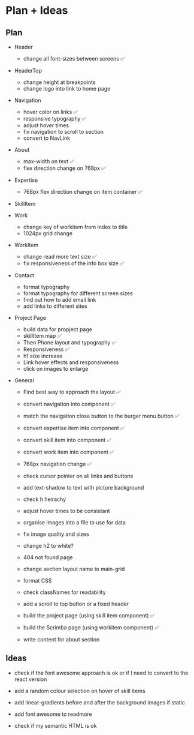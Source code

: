 # Plan + Ideas

## Plan

- Header
    - change all font-sizes between screens ✅

- HeaderTop
    - change height at breakpoints
    - change logo into link to home page

- Navigation
    - hover color on links ✅
    - responsive typography ✅
    - adjust hover times
    - fix navigation to scroll to section
    - convert to NavLink

- About
    - max-width on text ✅
    - flex direction change on 768px ✅

- Expertise
    - 768px flex direction change on item container ✅

- SkillItem

- Work
    - change key of workitem from index to title
    - 1024px grid change

- WorkItem
    - change read more text size ✅
    - fix responsiveness of the info box size ✅

- Contact
    - format typography
    - format typography for different screen sizes
    - find out how to add email link
    - add links to different sites

- Project Page
    - build data for propject page
    - skillItem map ✅
    - Then Phone layout and typography ✅
    - Responsiveness ✅
    - h1 size increase
    - Link hover effects and responsiveness
    - click on images to enlarge

- General
    - Find best way to approach the layout ✅
    - convert navigation into component ✅
    - match the navigation close button to the burger menu button ✅
    - convert expertise item into component ✅
    - convert skill item into component ✅
    - convert work item into component ✅
    - 768px navigation change ✅
    - check cursor pointer on all links and buttons
    - add text-shadow to text with picture background
    - check h heirachy 
    - adjust hover times to be consistant
    - organise images into a file to use for data
    - fix image quality and sizes
    - change h2 to white?
    - 404 not found page

    - change section layout name to main-grid 
    - format CSS
    - check classNames for readability

    - add a scroll to top button or a fixed header

    - build the project page (using skill item component) ✅
    - build the Scrimba page (using workitem component) ✅

    - write content for about section

## Ideas

- check if the font awesome approach is ok or if I need to convert to the react version

- add a random colour selection on hover of skill items

- add linear-gradients before and after the background images if static 

- add font awesome to readmore

- check if my semantic HTML is ok